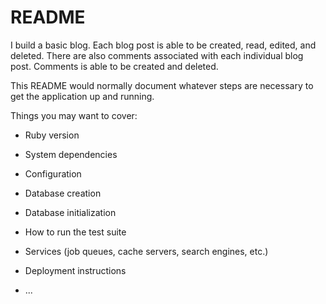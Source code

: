 # README

I build a basic blog. 
Each blog post is able to be created, read, edited, and deleted. There are also comments associated with each individual blog post. Comments is able to be created and deleted.

This README would normally document whatever steps are necessary to get the
application up and running.

Things you may want to cover:

* Ruby version

* System dependencies

* Configuration

* Database creation

* Database initialization

* How to run the test suite

* Services (job queues, cache servers, search engines, etc.)

* Deployment instructions

* ...
